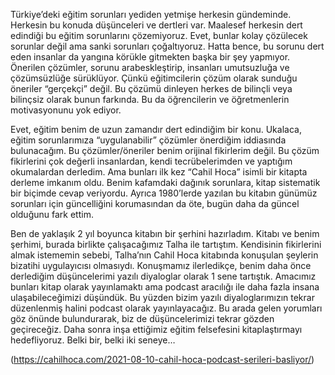 Türkiye’deki eğitim sorunları yediden yetmişe herkesin gündeminde. Herkesin bu konuda düşünceleri ve dertleri var. Maalesef herkesin dert edindiği bu eğitim sorunlarını çözemiyoruz. Evet, bunlar kolay çözülecek sorunlar değil ama sanki sorunları çoğaltıyoruz. Hatta bence, bu sorunu dert eden insanlar da yangına körükle gitmekten başka bir şey yapmıyor. Önerilen çözümler, sorunu arabeskleştirip, insanları umutsuzluğa ve çözümsüzlüğe sürüklüyor. Çünkü eğitimcilerin çözüm olarak sunduğu öneriler “gerçekçi” değil. Bu çözümü dinleyen herkes de bilinçli veya bilinçsiz olarak bunun farkında. Bu da öğrencilerin ve öğretmenlerin motivasyonunu yok ediyor.

Evet, eğitim benim de uzun zamandır dert edindiğim bir konu. Ukalaca, eğitim sorunlarımıza “uygulanabilir” çözümler önerdiğim iddiasında bulunacağım. Bu çözümler/öneriler benim orijinal fikirlerim değil. Bu çözüm fikirlerini çok değerli insanlardan, kendi tecrübelerimden ve yaptığım okumalardan derledim. Ama bunları ilk kez “Cahil Hoca” isimli bir kitapta derleme imkanım oldu. Benim kafamdaki dağınık sorunlara, kitap sistematik bir biçimde cevap veriyordu. Ayrıca 1980’lerde yazılan bu kitabın günümüz sorunları için güncelliğini korumasından da öte, bugün daha da güncel olduğunu fark ettim.

Ben de yaklaşık 2 yıl boyunca kitabın bir şerhini hazırladım. Kitabı ve benim şerhimi, burada birlikte çalışacağımız Talha ile tartıştım. Kendisinin fikirlerini almak istememin sebebi, Talha’nın Cahil Hoca kitabında konuşulan şeylerin bizatihi uygulayıcısı olmasıydı. Konuşmamız ilerledikçe, benim daha önce derlediğim düşüncelerimi yazılı diyaloglar olarak 1 sene tartıştık. Amacımız bunları kitap olarak yayınlamaktı ama podcast aracılığı ile daha fazla insana ulaşabileceğimizi düşündük. Bu yüzden bizim yazılı diyaloglarımızın tekrar düzenlenmiş halini podcast olarak yayınlayacağız. Bu arada gelen yorumları göz önünde bulundurarak, biz de düşüncelerimizi tekrar gözden geçireceğiz. Daha sonra inşa ettiğimiz eğitim felsefesini kitaplaştırmayı hedefliyoruz. Belki bir, belki iki seneye…

(https://cahilhoca.com/2021-08-10-cahil-hoca-podcast-serileri-basliyor/)
